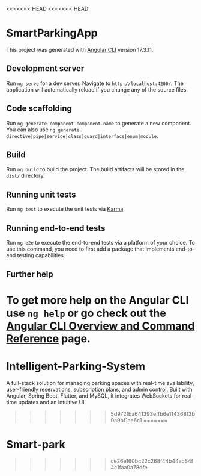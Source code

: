 <<<<<<< HEAD
<<<<<<< HEAD
# SmartParkingApp

This project was generated with [Angular CLI](https://github.com/angular/angular-cli) version 17.3.11.

## Development server

Run `ng serve` for a dev server. Navigate to `http://localhost:4200/`. The application will automatically reload if you change any of the source files.

## Code scaffolding

Run `ng generate component component-name` to generate a new component. You can also use `ng generate directive|pipe|service|class|guard|interface|enum|module`.

## Build

Run `ng build` to build the project. The build artifacts will be stored in the `dist/` directory.

## Running unit tests

Run `ng test` to execute the unit tests via [Karma](https://karma-runner.github.io).

## Running end-to-end tests

Run `ng e2e` to execute the end-to-end tests via a platform of your choice. To use this command, you need to first add a package that implements end-to-end testing capabilities.

## Further help

To get more help on the Angular CLI use `ng help` or go check out the [Angular CLI Overview and Command Reference](https://angular.io/cli) page.
=======
# Intelligent-Parking-System
A full-stack solution for managing parking spaces with real-time availability, user-friendly reservations, subscription plans, and admin control. Built with Angular, Spring Boot, Flutter, and MySQL, it integrates WebSockets for real-time updates and an intuitive UI.
>>>>>>> 5d972fba641393effb6e114368f3b0a9bf1ae6c1
=======
# Smart-park
>>>>>>> ce26e160bc22c268f44b44ac64f4c1faa0a78dfe
